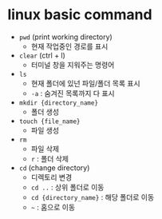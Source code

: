 # linux basic command

- `pwd` (print working directory)
  - 현재 작업중인 경로를 표시
- `clear` (ctrl + l)
  - 터미널 창을 지워주는 명령어
- `ls`
  - 현재 폴더에 있넌 파일/폴더 목록 표시 
  - `-a` : 숨겨진 목록까지 다 표시
- `mkdir {directory_name}` 
  - 폴더 생성 
- `touch {file_name}` 
  - 파일 생성
- `rm`
  - 파일 삭제
  - `r` : 폴더 삭제 
- `cd` (change directory)
  - 디렉토리 변경 
  - `cd ..` : 상위 폴더로 이동 
  - `cd {directory_name}` : 해당 폴더로 이동 
  - `~` : 홈으로 이동 